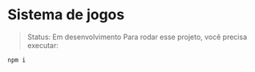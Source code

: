 # Sistema de jogos
> Status: Em desenvolvimento
Para rodar esse projeto, você precisa executar:
```
npm i
```
